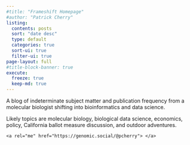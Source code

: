 ```yaml
---
#title: "Frameshift Homepage"
#author: "Patrick Cherry"
listing:
  contents: posts
  sort: "date desc"
  type: default
  categories: true
  sort-ui: true
  filter-ui: true
page-layout: full
#title-block-banner: true
execute:
  freeze: true
  keep-md: true
---
```




A blog of indeterminate subject matter and publication frequency from a molecular biologist shifting into bioinformatics and data science.

Likely topics are molecular biology, biological data science, economics, policy, California ballot measure discussion, and outdoor adventures.



```{=html}
<a rel="me" href="https://genomic.social/@pcherry"> </a>
```